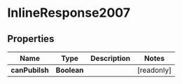 

# InlineResponse2007


## Properties

Name | Type | Description | Notes
------------ | ------------- | ------------- | -------------
**canPubilsh** | **Boolean** |  |  [readonly]



